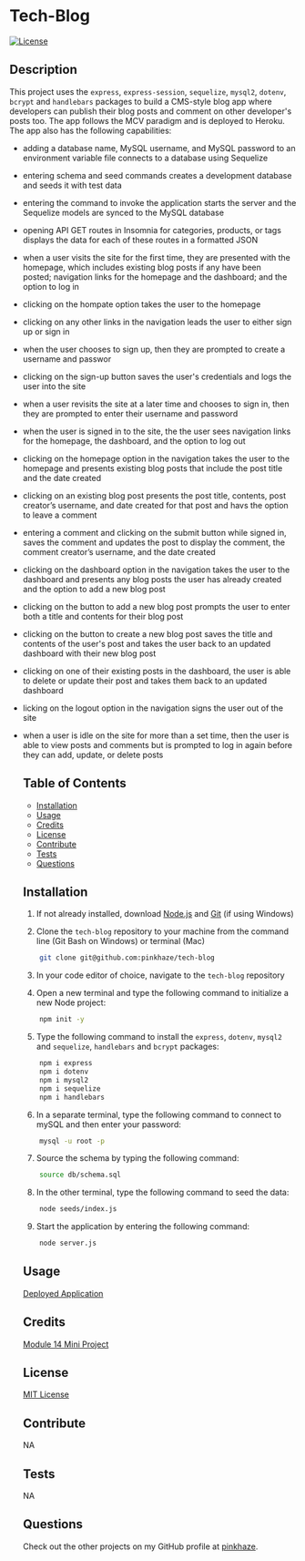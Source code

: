# Tech-Blog

  [![License](https://img.shields.io/badge/License-MIT-orange.svg)](https://choosealicense.com/licenses/mit/)

  ## Description

  This project uses the `express`, `express-session`, `sequelize`, `mysql2`, `dotenv`, `bcrypt` and `handlebars` packages to build a CMS-style blog app where developers can publish their blog posts and comment on other developer's posts too. The app follows the MCV paradigm and is deployed to Heroku. The app also has the following capabilities:

 * adding a database name, MySQL username, and MySQL password to an environment variable file connects to a database using Sequelize
 * entering schema and seed commands creates a development database and seeds it  with test data
 * entering the command to invoke the application starts the server and the Sequelize models are synced to the MySQL database
 * opening API GET routes in Insomnia for categories, products, or tags displays the data for each of these routes in a formatted JSON
 * when a user visits the site for the first time, they are presented with the homepage, which includes existing blog posts if any have been       
   posted; navigation links for the homepage and the dashboard; and the option to log in
* clicking on the hompate option takes the user to the homepage
* clicking on any other links in the navigation leads the user to either sign up or sign in
* when the user chooses to sign up, then they are prompted to create a username and passwor
* clicking on the sign-up button saves the user's credentials and logs the user into the site
* when a user revisits the site at a later time and chooses to sign in, then they are prompted to enter their username and password
* when the user is signed in to the site, the the user sees navigation links for the homepage, the dashboard, and the option to log out
* clicking on the homepage option in the navigation takes the user to the homepage and presents existing blog posts that include the post title and 
  the date created
* clicking on an existing blog post presents the post title, contents, post creator’s username, and date created for that post and havs the option 
  to leave a comment
* entering a comment and clicking on the submit button while signed in, saves the comment and updates the post to display the comment, the comment 
  creator’s username, and the date created
* clicking on the dashboard option in the navigation takes the user to the dashboard and presents any blog posts the user has already created and 
  the option to add a new blog post
* clicking on the button to add a new blog post prompts the user to enter both a title and contents for their blog post
* clicking on the button to create a new blog post saves the title and contents of the user's post and takes the user back to an updated dashboard 
  with their new blog post
* clicking on one of their existing posts in the dashboard, the user is able to delete or update their post and takes them back to an updated 
  dashboard
* licking on the logout option in the navigation signs the user out of the site
* when a user is idle on the site for more than a set time, then the user is able to view posts and comments but is prompted to log in again before 
  they can add, update, or delete posts

  ## Table of Contents
  - [Installation](#installation)
  - [Usage](#usage)
  - [Credits](#credits)
  - [License](#license)
  - [Contribute](#contribute)
  - [Tests](#tests)
  - [Questions](#questions)
  
  ## Installation

  1. If not already installed, download [Node.js](https://nodejs.org/en/download) and [Git](https://git-scm.com) (if using Windows)
  
  2. Clone the `tech-blog` repository to your machine from the command line (Git Bash on Windows) or terminal (Mac)
  
  ```bash
      git clone git@github.com:pinkhaze/tech-blog
  ```

  3. In your code editor of choice, navigate to the `tech-blog` repository

  4. Open a new terminal and type the following command to initialize a new Node project:

  ```bash
      npm init -y
  ```

  5. Type the following command to install the `express`, `dotenv`, `mysql2` and `sequelize`, `handlebars` and `bcrypt` packages:

  ```bash
      npm i express
      npm i dotenv
      npm i mysql2
      npm i sequelize
      npm i handlebars
  ```

  6. In a separate terminal, type the following command to connect to mySQL and then enter your password:

  ```bash
      mysql -u root -p
  ```

  7. Source the schema by typing the following command:

  ```bash
      source db/schema.sql
  ```

  8. In the other terminal, type the following command to seed the data:

  ```bash
      node seeds/index.js
  ```

  9. Start the application by entering the following command:

  ```bash
      node server.js
  ```

  ## Usage

  [Deployed Application](https://github.com/pinkhaze/social-media-back-end/assets/55771228/991e4c13-8340-4096-845d-a6d79546ff66)

  ## Credits

  [Module 14 Mini Project](https://git.bootcampcontent.com/University-of-Minnesota/UofM-VIRT-FSF-PT-04-2023-U-LOLC-ENTG/-/tree/main/14-MVC/01-Activities/28-Stu_Mini-Project)

  ## License

  [MIT License](https://choosealicense.com/licenses/mit/)

  ## Contribute

  NA
  
  ## Tests

  NA

  ## Questions

  Check out the other projects on my GitHub profile at [pinkhaze](https://github.com/pinkhaze).
